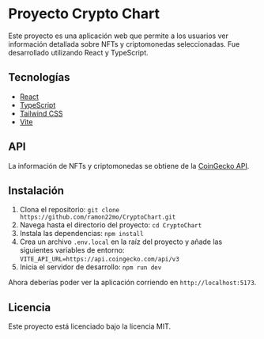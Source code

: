 # Proyecto Crypto Chart

Este proyecto es una aplicación web que permite a los usuarios ver información detallada sobre NFTs y criptomonedas seleccionadas. Fue desarrollado utilizando React y TypeScript.

## Tecnologías

- [React](https://reactjs.org/)
- [TypeScript](https://www.typescriptlang.org/)
- [Tailwind CSS](https://tailwindcss.com/)
- [Vite](https://vitejs.dev/)

## API

La información de NFTs y criptomonedas se obtiene de la [CoinGecko API](https://coingecko.com/api).

## Instalación

1. Clona el repositorio: `git clone https://github.com/ramon22mo/CryptoChart.git`
2. Navega hasta el directorio del proyecto: `cd CryptoChart`
3. Instala las dependencias: `npm install`
4. Crea un archivo `.env.local` en la raíz del proyecto y añade las siguientes variables de entorno: `VITE_API_URL=https://api.coingecko.com/api/v3`
5. Inicia el servidor de desarrollo: `npm run dev`

Ahora deberías poder ver la aplicación corriendo en `http://localhost:5173`.

## Licencia

Este proyecto está licenciado bajo la licencia MIT.